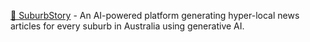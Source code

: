 [📰 SuburbStory](https://suburbstory.com/) - An AI-powered platform generating hyper-local news articles for every suburb in Australia using generative AI.
